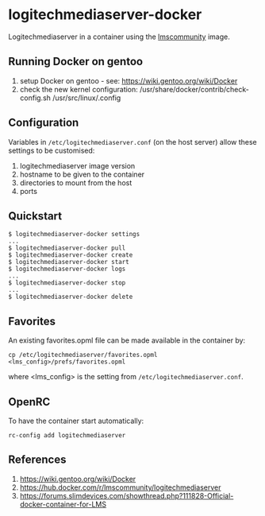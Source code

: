 # logitechmediaserver-docker

Logitechmediaserver in a container using the [lmscommunity](https://hub.docker.com/r/lmscommunity/logitechmediaserver)
image.

## Running Docker on gentoo

1. setup Docker on gentoo - see: https://wiki.gentoo.org/wiki/Docker
2. check the new kernel configuration: /usr/share/docker/contrib/check-config.sh /usr/src/linux/.config

## Configuration

Variables in `/etc/logitechmediaserver.conf` (on the host server) allow these settings to be customised:

1. logitechmediaserver image version
2. hostname to be given to the container
2. directories to mount from the host
3. ports

## Quickstart

```
$ logitechmediaserver-docker settings
...
$ logitechmediaserver-docker pull
$ logitechmediaserver-docker create
$ logitechmediaserver-docker start
$ logitechmediaserver-docker logs
...
$ logitechmediaserver-docker stop
...
$ logitechmediaserver-docker delete
```

## Favorites

An existing favorites.opml file can be made available in the container by:

```
cp /etc/logitechmediaserver/favorites.opml <lms_config>/prefs/favorites.opml
```

where <lms_config> is the setting from `/etc/logitechmediaserver.conf`.

## OpenRC

To have the container start automatically:

```
rc-config add logitechmediaserver
```

## References

1. https://wiki.gentoo.org/wiki/Docker
2. https://hub.docker.com/r/lmscommunity/logitechmediaserver
3. https://forums.slimdevices.com/showthread.php?111828-Official-docker-container-for-LMS
